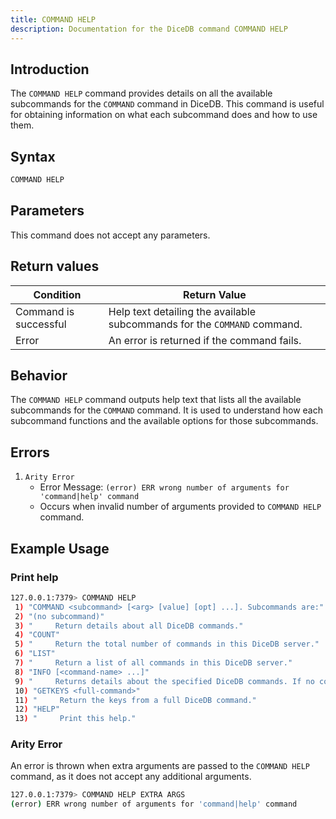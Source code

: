 ```yaml
---
title: COMMAND HELP
description: Documentation for the DiceDB command COMMAND HELP
---
```


## Introduction

The `COMMAND HELP` command provides details on all the available subcommands for the `COMMAND` command in DiceDB. This command is useful for obtaining information on what each subcommand does and how to use them.

## Syntax

```bash
COMMAND HELP
```

## Parameters

This command does not accept any parameters.

## Return values

| Condition             | Return Value                                                             |
| --------------------- | ------------------------------------------------------------------------ |
| Command is successful | Help text detailing the available subcommands for the `COMMAND` command. |
| Error                 | An error is returned if the command fails.                               |

## Behavior

The `COMMAND HELP` command outputs help text that lists all the available subcommands for the `COMMAND` command. It is used to understand how each subcommand functions and the available options for those subcommands.

## Errors

1.  `Arity Error`
    - Error Message: `(error) ERR wrong number of arguments for 'command|help' command`
    - Occurs when invalid number of arguments provided to `COMMAND HELP` command.

## Example Usage

### Print help

```bash
127.0.0.1:7379> COMMAND HELP
 1) "COMMAND <subcommand> [<arg> [value] [opt] ...]. Subcommands are:"
 2) "(no subcommand)"
 3) "     Return details about all DiceDB commands."
 4) "COUNT"
 5) "     Return the total number of commands in this DiceDB server."
 6) "LIST"
 7) "     Return a list of all commands in this DiceDB server."
 8) "INFO [<command-name> ...]"
 9) "     Returns details about the specified DiceDB commands. If no command names are given, documentation details for all commands are returned"
 10) "GETKEYS <full-command>"
 11) "     Return the keys from a full DiceDB command."
 12) "HELP"
 13) "     Print this help."
```

### Arity Error

An error is thrown when extra arguments are passed to the `COMMAND HELP` command, as it does not accept any additional arguments.

```bash
127.0.0.1:7379> COMMAND HELP EXTRA ARGS
(error) ERR wrong number of arguments for 'command|help' command
```
